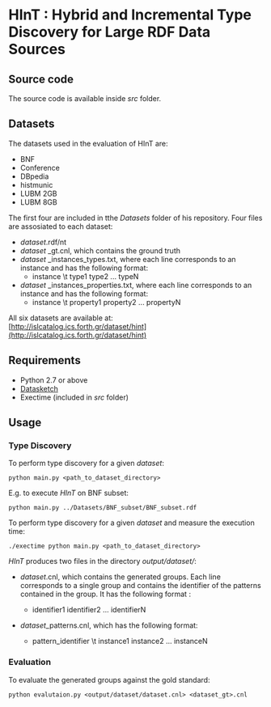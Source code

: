 #	HInT : Hybrid and Incremental Type Discovery for Large RDF Data Sources

## Source code

The source code is available inside *src* folder.


## Datasets

The datasets used in the evaluation of HInT are:

- BNF
- Conference
- DBpedia
- histmunic
- LUBM 2GB
- LUBM 8GB

The first four are included in tthe *Datasets* folder of his repository. 
Four files are assosiated to each dataset:

- *dataset*.rdf/nt
- *dataset* _gt.cnl, which contains the ground truth
- *dataset* _instances_types.txt,  where each line corresponds to an instance and has the following format: 
   * instance \t type1 type2 ... typeN
- *dataset* _instances_properties.txt, where each line corresponds to an instance and has the following format: 
   * instance \t property1 property2 ... propertyN  

All six datasets are available at:	
[http://islcatalog.ics.forth.gr/dataset/hint](http://islcatalog.ics.forth.gr/dataset/hint)


## Requirements

- Python 2.7 or above
- [Datasketch](https://github.com/ekzhu/datasketch)
- Exectime (included in *src* folder)


## Usage

### Type Discovery

To perform type discovery for a given *dataset*:
    
    python main.py <path_to_dataset_directory>
    
E.g. to execute *HInT* on BNF subset:

    python main.py ../Datasets/BNF_subset/BNF_subset.rdf
    
To perform type discovery for a given *dataset* and measure the execution time:

    ./exectime python main.py <path_to_dataset_directory>

*HInT* produces two files in the directory *output/dataset/*:

- *dataset*.cnl, which contains the generated groups. Each line corresponds to a single group and contains the identifier of the patterns contained in the group. It has the following format :
  * identifier1 identifier2 ... identifierN
  
- *dataset*_patterns.cnl, which has the following format:
  * pattern_identifier \t instance1 instance2 ... instanceN
   
  
### Evaluation

To evaluate the generated groups against the gold standard:

    python evalutaion.py <output/dataset/dataset.cnl> <dataset_gt>.cnl
  
